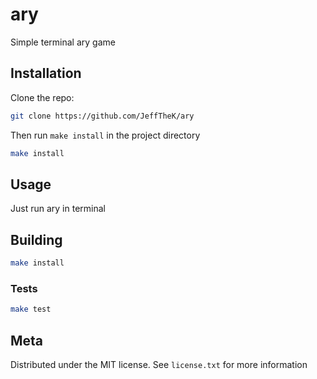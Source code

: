 # ary

Simple terminal ary game

## Installation

Clone the repo:

```sh
git clone https://github.com/JeffTheK/ary
```

Then run `make install` in the project directory

```sh
make install
```

## Usage

Just run ary in terminal

## Building

```sh
make install
```

### Tests

```sh
make test
```

## Meta

Distributed under the MIT license. See ``license.txt`` for more information